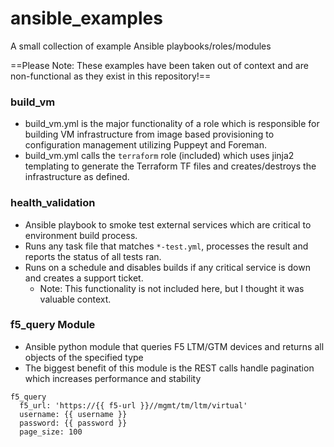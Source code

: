 # ansible_examples

A small collection of example Ansible playbooks/roles/modules

==Please Note: These examples have been taken out of context and are non-functional as they exist in this repository!==

### build_vm
* build_vm.yml is the major functionality of a role which is responsible for building VM infrastructure from image based provisioning to configuration management utilizing Puppeyt and Foreman.  
* build_vm.yml calls the `terraform` role (included) which uses jinja2 templating to generate the Terraform TF files and creates/destroys the infrastructure as defined.


### health_validation
* Ansible playbook to smoke test external services which are critical to environment build process.
* Runs any task file that matches `*-test.yml`, processes the result and reports the status of all tests ran.
* Runs on a schedule and disables builds if any critical service is down and creates a support ticket.
    * Note: This functionality is not included here, but I thought it was valuable context.

### f5_query Module ###
* Ansible python module that queries F5 LTM/GTM devices and returns all objects of the specified type
* The biggest benefit of this module is the REST calls handle pagination which increases performance and stability

```
f5_query
  f5_url: 'https://{{ f5-url }}//mgmt/tm/ltm/virtual'
  username: {{ username }}
  password: {{ password }}
  page_size: 100
```

